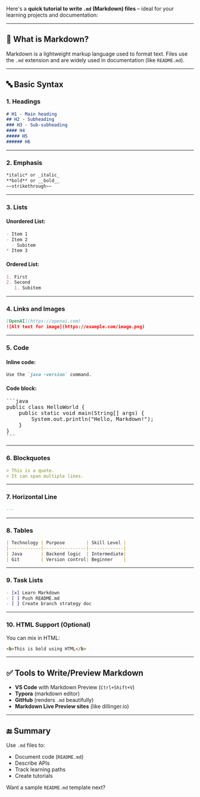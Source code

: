 Here's a **quick tutorial to write `.md` (Markdown) files** – ideal for your learning projects and documentation:

---

## 🧾 What is Markdown?

Markdown is a lightweight markup language used to format text. Files use the `.md` extension and are widely used in documentation (like `README.md`).

---

## 🔤 Basic Syntax

### 1. **Headings**

```md
# H1 - Main heading
## H2 - Subheading
### H3 - Sub-subheading
#### H4
##### H5
###### H6
```

---

### 2. **Emphasis**

```md
*italic* or _italic_
**bold** or __bold__
~~strikethrough~~
```

---

### 3. **Lists**

#### Unordered List:

```md
- Item 1
- Item 2
  - Subitem
* Item 3
```

#### Ordered List:

```md
1. First
2. Second
   1. Subitem
```

---

### 4. **Links and Images**

```md
[OpenAI](https://openai.com)
![Alt text for image](https://example.com/image.png)
```

---

### 5. **Code**

#### Inline code:

```md
Use the `java -version` command.
```

#### Code block:

<pre>
```java
public class HelloWorld {
    public static void main(String[] args) {
        System.out.println("Hello, Markdown!");
    }
}
```
</pre>

---

### 6. **Blockquotes**

```md
> This is a quote.
> It can span multiple lines.
```

---

### 7. **Horizontal Line**

```md
---
```

---

### 8. **Tables**

```md
| Technology | Purpose        | Skill Level |
|------------|----------------|-------------|
| Java       | Backend logic  | Intermediate|
| Git        | Version control| Beginner    |
```

---

### 9. **Task Lists**

```md
- [x] Learn Markdown
- [ ] Push README.md
- [ ] Create branch strategy doc
```

---

### 10. **HTML Support (Optional)**

You can mix in HTML:

```html
<b>This is bold using HTML</b>
```

---

## ✅ Tools to Write/Preview Markdown

* **VS Code** with Markdown Preview (`Ctrl+Shift+V`)
* **Typora** (markdown editor)
* **GitHub** (renders `.md` beautifully)
* **Markdown Live Preview sites** (like dillinger.io)

---

## 🔚 Summary

Use `.md` files to:

* Document code (`README.md`)
* Describe APIs
* Track learning paths
* Create tutorials

Want a sample `README.md` template next?
